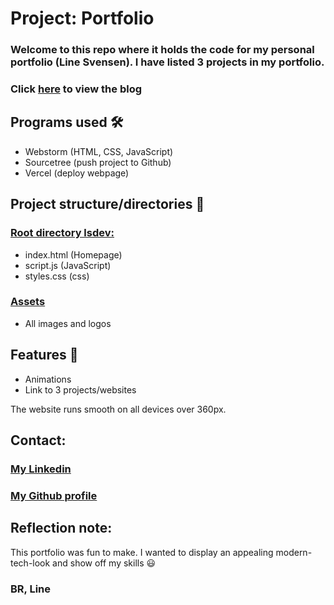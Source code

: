 # Project: Portfolio

### Welcome to this repo where it holds the code for my personal portfolio (Line Svensen). I have listed 3 projects in my portfolio. 

### Click [here](https://lsdev.vercel.app/) to view the blog

## Programs used 🛠️
- Webstorm (HTML, CSS, JavaScript)
- Sourcetree (push project to Github)
- Vercel (deploy webpage)

## Project structure/directories 📂
### <ins>Root directory lsdev:</ins>

- index.html (Homepage)
- script.js (JavaScript)
- styles.css (css)

### <ins>Assets</ins>
- All images and logos

## Features 🌟

- Animations
- Link to 3 projects/websites

The website runs smooth on all devices over 360px.

## Contact:

### [My Linkedin](https://www.linkedin.com/in/line-svensen-967131122/)

### [My Github profile](https://github.com/LineSvensen)

## Reflection note:

This portfolio was fun to make. I wanted to display an appealing modern-tech-look and show off my skills 😃 

### BR, Line